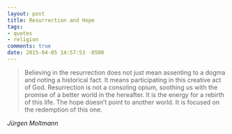 ```yaml
---
layout: post
title: Resurrection and Hope
tags:
- quotes
- religion
comments: true
date: 2015-04-05 14:57:53 -0500
---
```


<blockquote class="big">Believing in the resurrection does not just mean assenting to a dogma and noting a historical fact. It means participating in this creative act of God. Resurrection is not a consoling opium, soothing us with the promise of a better world in the hereafter. It is the energy for a rebirth of this life. The hope doesn’t point to another world. It is focused on the redemption of this one.</blockquote>

<cite class="big">Jürgen Moltmann</cite>


